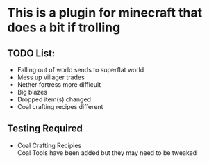 # This is a plugin for minecraft that does a bit if trolling

## TODO List:
* Falling out of world sends to superflat world
* Mess up villager trades
* Nether fortress more difficult
* Big blazes
* Dropped item(s) changed
* Coal crafting recipes different

## Testing Required
* Coal Crafting Recipies  
Coal Tools have been added but they may need to be tweaked
